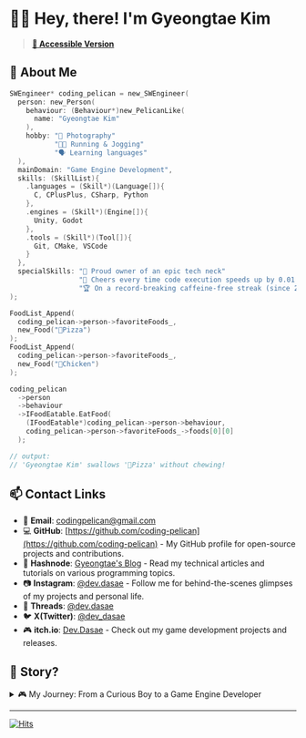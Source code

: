 # 👋🏻 Hey, there! I'm Gyeongtae Kim

<!--
[Accessible Version for Users with Accessibility Needs]
-->
> **[🔗 Accessible Version](./README.a11y.md)**

## 💬 About Me

```c
SWEngineer* coding_pelican = new_SWEngineer(
  person: new_Person(
    behaviour: (Behaviour*)new_PelicanLike(
      name: "Gyeongtae Kim"
    ),
    hobby: "📸 Photography"
           "🏃🏻 Running & Jogging"
           "🗣️ Learning languages"
  ),
  mainDomain: "Game Engine Development",
  skills: (SkillList){
    .languages = (Skill*)(Language[]){
      C, CPlusPlus, CSharp, Python
    },
    .engines = (Skill*)(Engine[]){
      Unity, Godot
    },
    .tools = (Skill*)(Tool[]){
      Git, CMake, VSCode
    }
  },
  specialSkills: "🐢 Proud owner of an epic tech neck"
                 "🦖 Cheers every time code execution speeds up by 0.01 seconds"
                 "🏆 On a record-breaking caffeine-free streak (since 2022-09-05)"
);

FoodList_Append(
  coding_pelican->person->favoriteFoods_,
  new_Food("🍕Pizza")
);
FoodList_Append(
  coding_pelican->person->favoriteFoods_,
  new_Food("🐔Chicken")
);

coding_pelican
  ->person
  ->behaviour
  ->IFoodEatable.EatFood(
    (IFoodEatable*)coding_pelican->person->behaviour,
    coding_pelican->person->favoriteFoods_->foods[0][0]
  );

// output:
// 'Gyeongtae Kim' swallows '🍕Pizza' without chewing!
```

## 📫 Contact Links

- 📧 **Email**: <codingpelican@gmail.com>
- 💻 **GitHub**: [https://github.com/coding-pelican](https://github.com/coding-pelican) - My GitHub profile for open-source projects and contributions.
- 📝 **Hashnode**: [Gyeongtae's Blog](https://dasae.hashnode.dev/) - Read my technical articles and tutorials on various programming topics.
- 📷 **Instagram**: [@dev.dasae](https://www.instagram.com/dev.dasae) - Follow me for behind-the-scenes glimpses of my projects and personal life.
- 💬 **Threads**: [@dev.dasae](https://www.threads.net/@dev.dasae)
- 🐦 **X(Twitter)**: [@dev_dasae](https://x.com/dev_dasae)
- 🎮 **itch.io**: [Dev.Dasae](https://coding-pelican.itch.io/) - Check out my game development projects and releases.

## 📖 Story?

<details>
<summary> 🎮 My Journey: From a Curious Boy to a Game Engine Developer</summary>

### 👦 Once Upon a Time...

There was a young boy with unusual hobbies: DOS game emulation and game localization. He was quite the oddball, though he didn't realize it at the time.

One day, curiosity struck him. Instead of developing games within a game development environment, he wondered what it would be like to develop games in the real world.

His best friend encouraged him, "Just give it a try!"
"Why not! Let's do it!" he replied. He stumbled upon a Java-based block-coding app and began his journey into game development.

That young boy, once filled with dreams, is now an engineer who develops his own game engines.

What happened in between? Keep reading to find out!

### From "I'll Make Everything Myself!😆"

> "Who needs a game engine to create a fun game?
> I can create fun games even without a game engine!"
> — The past me

This statement isn't entirely wrong.
The boy disliked dependencies and wanted to build everything from himself.

He actually made a pretty fun game, his first project titled 'We are Going'.

It was fun but full of issues, as you'd expect from a first project:

- 🐌 "A text adventure game dropping to 16 FPS?"
- 🌪️ "The UI elements are flying around!"
- 🤷‍♂️ "All the play story logs are gone!"

### To "I'll Create to Understand Better🤔"
<-- ### To "I'll Create What I Needed to Better Understand🤔" -->

> "What I cannot create, I do not understand."
> — Richard Feynman

Overwhelmed by bug reports and the worst performance issues across multiple projects, he realized he needed a solid foundation and systematic approach to create stable, high-performance games that could bring his ideas to life.

- He learned half of C (it was harder and less fun than Java).
- Developed simple mini-games (a top-down shooter and a Super Hexagon clone) with Godot.
- Learned C# and Unity.

Feeling stagnant in his learning, he ventured into non-game domains, exploring various languages and frameworks to expand his knowledge.

He faced a common challenge: lack of foundational knowledge, leaving many concepts unclear.

- He delved into algorithms and data structures.
- Studied C++ and participated in informatics Olympiads and various programming competitions.
- Sought to understand computers and paradigms, grasping about memory management and diving into fundamentals of CS, English, discrete mathematics, and programming.

By connecting these dots and revisiting C, the scattered puzzle pieces finally fell into place.

True understanding.
He realized that by directly working with concepts and building things himself, he could gain insights and integrate background knowledge more effectively.

He began to enjoy developing high-quality software more than just high-performance games.

Through numerous collaborations and freelance work, delivering quality softwares to clients became a source of joy, extending beyond just his own games and projects.

### 💻 Technical Perspective

While my main domain remains game development, my approach has evolved.
I still want to create great game software.
Often, this involves using existing game engines,
which led me to build my own.

Understanding the "black box" of game engines is,
I believe, The path to creating great software.

</details>

---

[![Hits](https://hits.seeyoufarm.com/api/count/incr/badge.svg?url=https%3A%2F%2Fgithub.com%2Fcoding-pelican)](https://github.com/coding-pelican)
